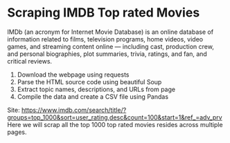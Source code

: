 # Scraping IMDB Top rated Movies
IMDb (an acronym for Internet Movie Database) is an online database of information related to films, television programs, home videos, video games, and streaming content online — including cast, production crew, and personal biographies, plot summaries, trivia, ratings, and fan, and critical reviews.


1. Download the webpage using requests
2. Parse the HTML source code using beautiful Soup
3. Extract topic names, descriptions, and URLs from page
4. Compile the data and create a CSV file using Pandas

Site: https://www.imdb.com/search/title/?groups=top_1000&sort=user_rating,desc&count=100&start=1&ref_=adv_prv
</Br>
Here we will scrap all the top 1000 top rated movies resides across multiple pages.
